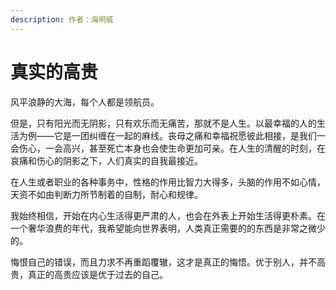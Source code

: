 ```yaml
---
description: 作者：海明威
---
```


# 真实的高贵

&#x20;       风平浪静的大海，每个人都是领航员。

&#x20;       但是，只有阳光而无阴影，只有欢乐而无痛苦，那就不是人生。以最幸福的人的生活为例——它是一团纠缠在一起的麻线。丧母之痛和幸福祝愿彼此相接，是我们一会伤心，一会高兴，甚至死亡本身也会使生命更加可亲。在人生的清醒的时刻，在哀痛和伤心的阴影之下，人们真实的自我最接近。

&#x20;       在人生或者职业的各种事务中，性格的作用比智力大得多，头脑的作用不如心情，天资不如由判断力所节制着的自制，耐心和规律。

&#x20;       我始终相信，开始在内心生活得更严肃的人，也会在外表上开始生活得更朴素。在一个奢华浪费的年代，我希望能向世界表明，人类真正需要的的东西是非常之微少的。

&#x20;       悔恨自己的错误，而且力求不再重蹈覆辙，这才是真正的悔悟。优于别人，并不高贵，真正的高贵应该是优于过去的自己。
